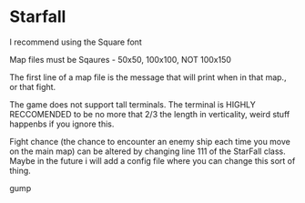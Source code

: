 # Starfall

I recommend using the Square font

Map files must be Sqaures - 50x50, 100x100, NOT 100x150

The first line of a map file is the message that will print when in that map., or that fight.

The game does not support tall terminals. The terminal is HIGHLY RECCOMENDED to be no more that 2/3 the length in verticality, weird stuff happenbs if you ignore this.

Fight chance (the chance to encounter an enemy ship each time you move on the main map) can be altered by changing line 111 of the StarFall class. Maybe in the future i will add a config file where you can change this sort of thing.

gump

